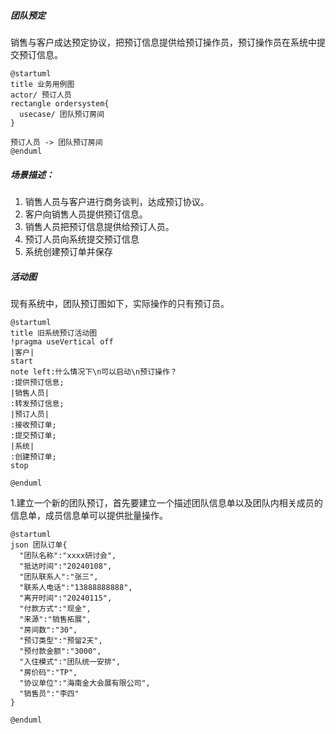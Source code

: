 ##### 团队预定

销售与客户成达预定协议，把预订信息提供给预订操作员，预订操作员在系统中提交预订信息。


```plantuml
@startuml
title 业务用例图
actor/ 预订人员
rectangle ordersystem{
  usecase/ 团队预订房间
}

预订人员 -> 团队预订房间
@enduml
```


##### 场景描述：

1. 销售人员与客户进行商务谈判，达成预订协议。
2. 客户向销售人员提供预订信息。
3. 销售人员把预订信息提供给预订人员。
4. 预订人员向系统提交预订信息
5. 系统创建预订单并保存

##### 活动图

现有系统中，团队预订图如下，实际操作的只有预订员。

```plantuml
@startuml
title 旧系统预订活动图
!pragma useVertical off
|客户|
start
note left:什么情况下\n可以启动\n预订操作？
:提供预订信息;
|销售人员|
:转发预订信息;
|预订人员|
:接收预订单;
:提交预订单;
|系统|
:创建预订单;
stop

@enduml
```

1.建立一个新的团队预订，首先要建立一个描述团队信息单以及团队内相关成员的信息单，成员信息单可以提供批量操作。

```plantuml
@startuml
json 团队订单{
  "团队名称":"xxxx研讨会",
  "抵达时间":"20240108",
  "团队联系人":"张三",
  "联系人电话":"13888888888",
  "离开时间":"20240115",
  "付款方式":"现金",
  "来源":"销售拓展",
  "房间数":"30",
  "预订类型":"预留2天",
  "预付款金额":"3000",
  "入住模式":"团队统一安排",
  "房价码":"TP",
  "协议单位":"海南金大会展有限公司",
  "销售员":"李四"
}

@enduml
```



